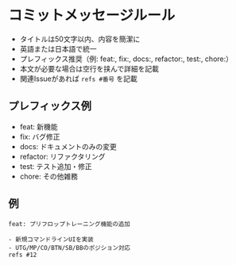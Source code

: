 # コミットメッセージルール

- タイトルは50文字以内、内容を簡潔に
- 英語または日本語で統一
- プレフィックス推奨（例: feat:, fix:, docs:, refactor:, test:, chore:）
- 本文が必要な場合は空行を挟んで詳細を記載
- 関連Issueがあれば `refs #番号` を記載

## プレフィックス例

- feat: 新機能
- fix: バグ修正
- docs: ドキュメントのみの変更
- refactor: リファクタリング
- test: テスト追加・修正
- chore: その他雑務

## 例

```text
feat: プリフロップトレーニング機能の追加

- 新規コマンドラインUIを実装
- UTG/MP/CO/BTN/SB/BBのポジション対応
refs #12
```